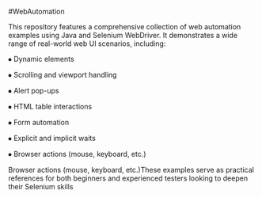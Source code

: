#WebAutomation

This repository features a comprehensive collection of web automation examples using Java and Selenium WebDriver. It demonstrates a wide range of real-world web UI scenarios, including:

⦁	Dynamic elements

⦁	Scrolling and viewport handling

⦁	Alert pop-ups

⦁	HTML table interactions

⦁	Form automation

⦁	Explicit and implicit waits

⦁	Browser actions (mouse, keyboard, etc.)

Browser actions (mouse, keyboard, etc.)These examples serve as practical references for both beginners and experienced testers looking to deepen their Selenium skills
